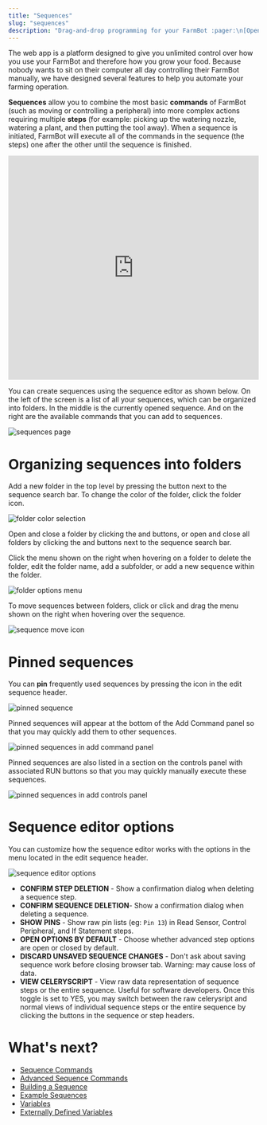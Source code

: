 ```yaml
---
title: "Sequences"
slug: "sequences"
description: "Drag-and-drop programming for your FarmBot :pager:\n[Open this page in the app](https://my.farm.bot/app/sequences)"
---
```


The web app is a platform designed to give you unlimited control over how you use your FarmBot and therefore how you grow your food. Because nobody wants to sit on their computer all day controlling their FarmBot manually, we have designed several features to help you automate your farming operation.

**Sequences** allow you to combine the most basic **commands** of FarmBot (such as moving or controlling a peripheral) into more complex actions requiring multiple **steps** (for example: picking up the watering nozzle, watering a plant, and then putting the tool away). When a sequence is initiated, FarmBot will execute all of the commands in the sequence (the steps) one after the other until the sequence is finished.

<iframe width="100%" height="450" src="https://www.youtube.com/embed/8tw6Qmu-WdI" frameborder="0" allow="accelerometer; autoplay; clipboard-write; encrypted-media; gyroscope; picture-in-picture" allowfullscreen></iframe>

You can create sequences using the sequence editor as shown below. On the left of the screen is a list of all your sequences, which can be organized into folders. In the middle is the currently opened sequence. And on the right are the available commands that you can add to sequences.

![sequences page](_images/sequences_page.png)

# Organizing sequences into folders

Add a new folder in the top level by pressing the <span class="fb-button fb-green"><i class='fa fa-folder'></i></span> button next to the sequence search bar. To change the color of the folder, click the folder icon.

![folder color selection](_images/folder_color_selection.png)

Open and close a folder by clicking the <i class='fa fa-chevron-right'></i> and <i class='fa fa-chevron-down'></i> buttons, or open and close all folders by clicking the <span class="fb-button fb-gray"><i class='fa fa-chevron-right'></i></span> and <span class="fb-button fb-gray"><i class='fa fa-chevron-down'></i></span> buttons next to the sequence search bar.

Click the <i class='fa fa-ellipsis-v'></i> menu shown on the right when hovering on a folder to delete the folder, edit the folder name, add a subfolder, or add a new sequence within the folder.

![folder options menu](_images/folder_options_menu.png)

To move sequences between folders, click or click and drag the <i class='fa fa-bars'></i> menu shown on the right when hovering over the sequence.

![sequence move icon](_images/sequence_move_icon.png)

# Pinned sequences

You can **pin** frequently used sequences by pressing the <i class='fa fa-thumb-tack'></i> icon in the edit sequence header.

![pinned sequence](_images/pinned_sequence.png)

Pinned sequences will appear at the bottom of the Add Command panel so that you may quickly add them to other sequences.

![pinned sequences in add command panel](_images/pinned_sequences_in_add_command_panel.png)

Pinned sequences are also listed in a section on the controls panel with associated <span class="fb-button fb-orange">RUN</span> buttons so that you may quickly manually execute these sequences.

![pinned sequences in add controls panel](_images/pinned_sequences_in_controls_panel.png)

# Sequence editor options

You can customize how the sequence editor works with the options in the <i class='fa fa-cog'></i> menu located in the edit sequence header.

![sequence editor options](_images/sequence_editor_options.png)

* **CONFIRM STEP DELETION** - Show a confirmation dialog when deleting a sequence step.
* **CONFIRM SEQUENCE DELETION**- Show a confirmation dialog when deleting a sequence.
* **SHOW PINS** - Show raw pin lists (eg: `Pin 13`) in <span class="fb-step fb-read-pin">Read Sensor</span>, <span class="fb-step fb-write-pin">Control Peripheral</span>, and <span class="fb-step fb-if-statement">If Statement</span> steps.
* **OPEN OPTIONS BY DEFAULT** - Choose whether advanced step options are open or closed by default.
* **DISCARD UNSAVED SEQUENCE CHANGES** - Don't ask about saving sequence work before closing browser tab. Warning: may cause loss of data.
* **VIEW CELERYSCRIPT** - View raw data representation of sequence steps or the entire sequence. Useful for software developers. Once this toggle is set to <span class="fb-peripheral-on">YES</span>, you may switch between the raw celerysript and normal views of individual sequence steps or the entire sequence by clicking the <i class='fa fa-code'></i> buttons in the sequence or step headers.

# What's next?

 * [Sequence Commands](sequences/sequence-commands.md)
 * [Advanced Sequence Commands](sequences/advanced-sequence-commands.md)
 * [Building a Sequence](sequences/building-a-sequence.md)
 * [Example Sequences](sequences/example-sequences.md)
 * [Variables](sequences/variables.md)
 * [Externally Defined Variables](sequences/externally-defined-variables.md)
